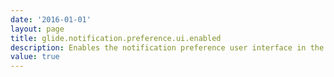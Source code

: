 ```yaml
---
date: '2016-01-01'
layout: page
title: glide.notification.preference.ui.enabled
description: Enables the notification preference user interface in the system settings menu for UI16
value: true
---
```

